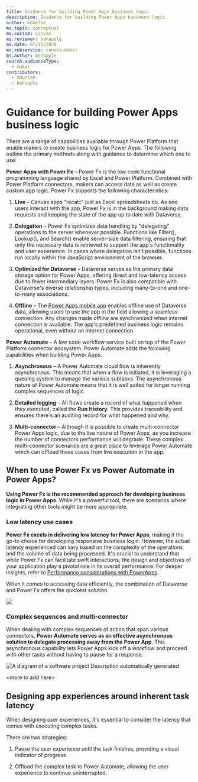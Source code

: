 ```yaml
---
title: Guidance for building Power Apps business logic 
description: Guidance for building Power Apps business logic.
author: mduelae
ms.topic: conceptual
ms.custom: canvas
ms.reviewer: benapple
ms.date: 07/11/2024
ms.subservice: canvas-maker
ms.author: benapple
search.audienceType: 
  - maker
contributors:
  - mduelae
  - benapple
---
```


# Guidance for building Power Apps business logic 

There are a range of capabilities available through Power Platform that enable makers to create business logic for Power Apps. The following outline the primary methods along with guidance to determine which one to use:

**Power Apps with Power Fx** – Power Fx is the low code functional programming language shared by Excel and Power Platform. Combined with Power Platform connectors, makers can access data as well as create custom app logic. Power Fx supports the following characteristics:

1. **Live** – Canvas apps "recalc" just as Excel spreadsheets do. As end users interact with the app, Power Fx is in the background making data requests and keeping the state of the app up to date with Dataverse.

2. **Delegation** – Power Fx optimizes data handling by "delegating" operations to the server whenever possible. Functions like Filter(), Lookup(), and Search() enable server-side data filtering, ensuring that only the necessary data is retrieved to support the app's functionality and user experience. In cases where delegation isn't possible, functions run locally within the JavaScript environment of the browser.

3. **Optimized for Dataverse** – Dataverse serves as the primary data storage option for Power Apps, offering direct and low-latency access due to fewer intermediary layers.  Power Fx is also compatible with Dataverse's diverse relationship types, including many-to-one and one-to-many associations.

4. **Offline** – The [Power Apps mobile app](../../mobile/canvas-mobile-offline-overview.md) enables offline use of Dataverse data, allowing users to use the app in the field allowing a seamless connection. Any changes made offline are synchronized when internet connection is available. The app's predefined business logic remains operational, even without an internet connection.


**Power Automate** – A low code workflow service built on top of the Power Platform connector ecosystem. Power Automate adds the following capabilities when building Power Apps:

1. **Asynchronous** – A Power Automate cloud flow is inherently asynchronous. This means that when a flow is initiated, it is leveraging a queuing system to manage the various subtasks. The asynchronous nature of Power Automate means that it is well suited for longer running complex sequences of logic.

2. **Detailed logging** – All flows create a record of what happened when they executed, called the **Run History**. This provides traceability and ensures there's an auditing record for what happened and why.

3. **Multi-connector** – Although it is possible to create multi-connector Power Apps logic, due to the live nature of Power Apps, as you increase the number of connectors performance will degrade. These complex multi-connector scenarios are a great place to leverage Power Automate which can offload these cases from live execution in the app.

## When to use Power Fx vs Power Automate in Power Apps?

**Using Power Fx is the recommended approach for developing business logic in Power Apps**. While it's a powerful tool, there are scenarios where integrating other tools might be more appropriate.

### Low latency use cases

**Power Fx excels in delivering low latency for Power Apps**, making it the go-to choice for developing responsive business logic. However, the actual latency experienced can vary based on the complexity of the operations and the volume of data being processed. It's crucial to understand that while Power Fx can facilitate swift interactions, the design and objectives of your application play a pivotal role in its overall performance. For deeper insights, refer to [Performance considerations with PowerApps](https://powerapps.microsoft.com/en-us/blog/performance-considerations-with-powerapps/).

When it comes to accessing data efficiently, the combination of Dataverse and Power Fx offers the quickest solution.


![](media/image1.png)

### Complex sequences and multi-connector

When dealing with complex sequences of action that span various connectors, **Power Automate serves as an effective asynchronous solution to delegate processing away from the Power App**. This asynchronous capability lets Power Apps kick off a workflow and proceed with other tasks without having to pause for a response.

![A diagram of a software project Description automatically generated](media/image2.png)

&lt;more to add here&gt;

## Designing app experiences around inherent task latency

When designing user experiences, it's essential to consider the latency that comes with executing complex tasks.

There are two strategies:

1. Pause the user experience until the task finishes, providing a visual indicator of progress.

2. Offload the complex task to Power Automate, allowing the user experience to continue uninterrupted.


